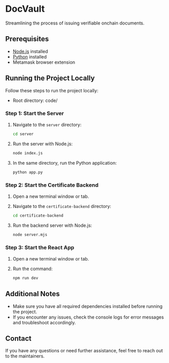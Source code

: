 # DocVault

Streamlining the process of issuing verifiable onchain documents.

## Prerequisites

- [Node.js](https://nodejs.org/) installed
- [Python](https://www.python.org/) installed
- Metamask browser extension

## Running the Project Locally

Follow these steps to run the project locally:
- Root directory: code/

### Step 1: Start the Server

1. Navigate to the `server` directory:

    ```bash
    cd server
    ```

2. Run the server with Node.js:

    ```bash
    node index.js
    ```

3. In the same directory, run the Python application:

    ```bash
    python app.py
    ```

### Step 2: Start the Certificate Backend

1. Open a new terminal window or tab.

2. Navigate to the `certificate-backend` directory:

    ```bash
    cd certificate-backend
    ```

3. Run the backend server with Node.js:

    ```bash
    node server.mjs
    ```

### Step 3: Start the React App

1. Open a new terminal window or tab.

2. Run the command:

    ```bash
    npm run dev
    ```

## Additional Notes

- Make sure you have all required dependencies installed before running the project.
- If you encounter any issues, check the console logs for error messages and troubleshoot accordingly.

## Contact

If you have any questions or need further assistance, feel free to reach out to the maintainers.
